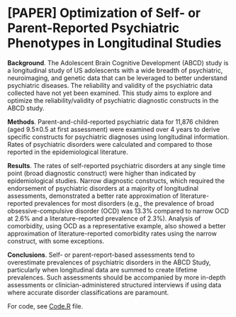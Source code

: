 # [PAPER] Optimization of Self- or Parent-Reported Psychiatric Phenotypes in Longitudinal Studies

**Background**. The Adolescent Brain Cognitive Development (ABCD) study is a longitudinal study of US adolescents with a wide breadth of psychiatric, neuroimaging, and genetic data that can be leveraged to better understand psychiatric diseases. The reliability and validity of the psychiatric data collected have not yet been examined. This study aims to explore and optimize the reliability/validity of psychiatric diagnostic constructs in the ABCD study.

**Methods**. Parent-and-child-reported psychiatric data for 11,876 children (aged 9.5±0.5 at first assessment) were examined over 4 years to derive specific constructs for psychiatric diagnoses using longitudinal information. Rates of psychiatric disorders were calculated and compared to those reported in the epidemiological literature.

**Results**. The rates of self-reported psychiatric disorders at any single time point (broad diagnostic construct) were higher than indicated by epidemiological studies. Narrow diagnostic constructs, which required the endorsement of psychiatric disorders at a majority of longitudinal assessments, demonstrated a better rate approximation of literature-reported prevalences for most disorders (e.g., the prevalence of broad obsessive-compulsive disorder (OCD) was 13.3% compared to narrow OCD at 2.6% and a literature-reported prevalence of 2.3%). Analysis of comorbidity, using OCD as a representative example, also showed a better approximation of literature-reported comorbidity rates using the narrow construct, with some exceptions.

**Conclusions**. Self- or parent-report-based assessments tend to overestimate prevalences of psychiatric disorders in the ABCD Study, particularly when longitudinal data are summed to create lifetime prevalences. Such assessments should be accompanied by more in-depth assessments or clinician-administered structured interviews if using data where accurate disorder classifications are paramount.

For code, see [Code.R](Code.R) file.
